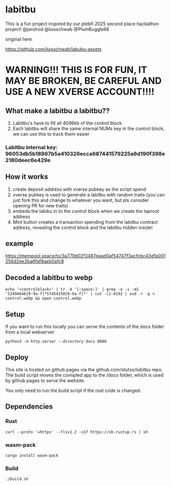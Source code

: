 # labitbu

This is a fun project inspired by our plebfi 2025 second place hackathon project! @jarolrod @luisschwab @PlumBuggle68 

original here 

https://github.com/luisschwab/labubu-assets

# WARNING!!! THIS IS FOR FUN, IT MAY BE BROKEN, BE CAREFUL AND USE A NEW XVERSE ACCOUNT!!!!

## What make a labitbu a labitbu?? 

1. Labitbu's have to fill all 4096kb of the control block
2. Each labitbu will share the same internal NUMs key in the control block, we can use this to track them easier

### Labitbu internal key: 96053db5b18967b5a410326ecca687441579225a6d190f398e2180deec6e429e

## How it works 

1. create deposit address with xverse pubkey as the script spend
2. xverse pubkey is used to generate a labitbu with random traits (you can just fork this and change to whatever you want, but pls consider opening PR for new traits)
3. embeds the labibu in to the control block when we create the taproot address
4. Mint button creates a transaction spending from the labitbu contract address, revealing the control block and the labitbu hidden inside!

## example 

https://mempool.space/tx/3a779d02f3487eaad0af54747f3acfcbc43dfa001256d2ee2ba6faf8aeb0afc8

## Decoded a labitbu to webp

```
echo ‘<controlblock>‘ | tr -d '[:space:]' | grep -o -i -m1 '52494646[0-9a-f]*57454250[0-9a-f]*' | cut -c1-8192 | xxd -r -p > control.webp && open control.webp
```

## Setup

If you want to run this locally you can serve the contents of the docs folder from a local webserver.

```
python3 -m http.server --directory docs 8080
```

## Deploy

This site is hosted on github pages via the github.com/stutxo/lubitbu repo. The build script moves the comipled app to the /docs folder, which is used by github pages to serve the website.

You only need to run the build script if the rust code is changed.

## Dependencies 

### Rust
```
curl --proto '=https' --tlsv1.2 -sSf https://sh.rustup.rs | sh
```

### wasm-pack
```
cargo install wasm-pack
```

### Build
```
./build.sh
```